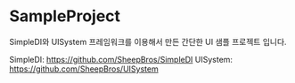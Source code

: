 # SampleProject
SimpleDI와 UISystem 프레임워크를 이용해서 만든 간단한 UI 샘플 프로젝트 입니다.

SimpleDI: https://github.com/SheepBros/SimpleDI
UISystem: https://github.com/SheepBros/UISystem
